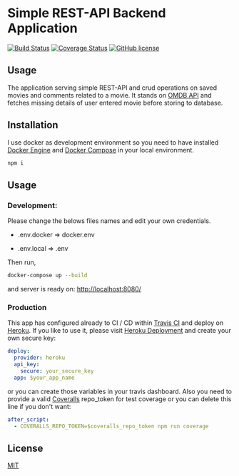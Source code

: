 # Simple REST-API Backend Application

[![Build Status](https://travis-ci.org/sarpisik/typescript-postgres-docker-example-app.svg?branch=master)](https://travis-ci.org/sarpisik/typescript-postgres-docker-example-app)
[![Coverage Status](https://coveralls.io/repos/github/sarpisik/typescript-postgres-docker-example-app/badge.svg?branch=master)](https://coveralls.io/github/sarpisik/typescript-postgres-docker-example-app?branch=master)
[![GitHub license](https://img.shields.io/github/license/sarpisik/typescript-postgres-docker-example-app)](https://github.com/sarpisik/typescript-postgres-docker-example-app/blob/master/LICENSE)

## Usage

The application serving simple REST-API and crud operations on saved movies and comments related to a movie. It stands on [OMDB API](http://www.omdbapi.com/) and fetches missing details of user entered movie before storing to database.

## Installation

I use docker as development environment so you need to have installed [Docker Engine](https://docs.docker.com/install/) and [Docker Compose](https://docs.docker.com/compose/install/) in your local environment.

```bash
npm i
```

## Usage

### Development:

Please change the belows files names and edit your own credentials.

- .env.docker => docker.env

- .env.local => .env

Then run,

```bash
docker-compose up --build
```

and server is ready on: [http://localhost:8080/](http://localhost:8080/)

### Production

This app has configured already to CI / CD within [Travis CI](https://travis-ci.org/) and deploy on [Heroku](https://www.heroku.com/). If you like to use it, please visit [Heroku Deployment](https://docs.travis-ci.com/user/deployment/heroku/) and create your own secure key:

```yml
deploy:
  provider: heroku
  api_key:
    secure: your_secure_key
  app: $your_app_name
```

or you can create those variables in your travis dashboard. Also you need to provide a valid [Coveralls](https://coveralls.io/) repo_token for test coverage or you can delete this line if you don't want:

```yml
after_script:
  - COVERALLS_REPO_TOKEN=$coveralls_repo_token npm run coverage
```

## License

[MIT](https://github.com/sarpisik/typescript-postgres-docker-example-app/blob/master/LICENSE)
